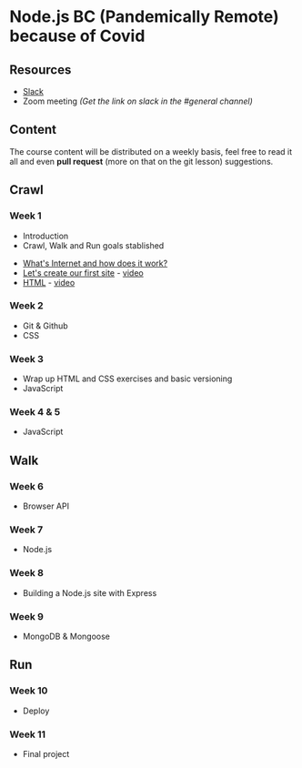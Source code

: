 # Node.js BC (Pandemically Remote) because of Covid

## Resources
* [Slack](http://nodebcjan6.slack.com)
* Zoom meeting *(Get the link on slack in the #general channel)*

## Content
The course content will be distributed on a weekly basis, feel free to read it all and even **pull request** (more on that on the git lesson) suggestions.

## Crawl
### Week 1
- Introduction
- Crawl, Walk and Run goals stablished
* [What's Internet and how does it work?](internet.md)
* [Let's create our first site](first-site.md) - [video](https://drive.google.com/file/d/1jb7MOdqZm2zEBuWCuBKjoohp-bzU-hl1/view?usp=sharing)
* [HTML](html.md) - [video](https://drive.google.com/file/d/1oACrXII2rQ375gYLdu21mMbwuHzrjhLB/view?usp=sharing)

### Week 2
* Git & Github
* CSS

### Week 3
* Wrap up HTML and CSS exercises and basic versioning
* JavaScript

### Week 4 & 5
* JavaScript

## Walk
### Week 6
* Browser API

### Week 7
* Node.js

### Week 8
* Building a Node.js site with Express

### Week 9
* MongoDB & Mongoose

## Run
### Week 10
* Deploy

### Week 11
* Final project
